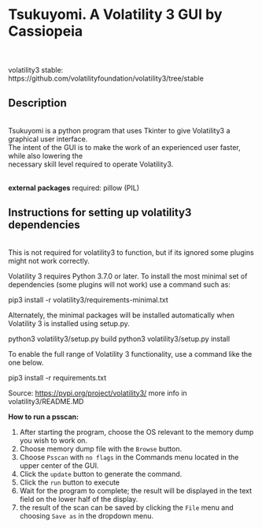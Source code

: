 # **Tsukuyomi**. A Volatility 3 GUI by Cassiopeia
<br/>
<br/>
volatility3 stable: https://github.com/volatilityfoundation/volatility3/tree/stable



## Description
<br/>
Tsukuyomi is a python program that uses Tkinter to give Volatility3 a graphical user interface. <br/>
The intent of the GUI is to make the work of an experienced user faster, while also lowering the <br/>
necessary skill level required to operate Volatility3.
<br/>
<br/>

**external packages**
required: pillow (PIL)


## Instructions for setting up volatility3 dependencies
<br/>
This is not required for volatility3 to function, but if its ignored some plugins might not work correctly.

Volatility 3 requires Python 3.7.0 or later. To install the most minimal set of dependencies (some plugins will not work) use a command such as:

pip3 install -r volatility3/requirements-minimal.txt

Alternately, the minimal packages will be installed automatically when Volatility 3 is installed using setup.py.

python3 volatility3/setup.py build 
python3 volatility3/setup.py install

To enable the full range of Volatility 3 functionality, use a command like the one below.

pip3 install -r requirements.txt

Source: https://pypi.org/project/volatility3/
more info in volatility3/README.MD
<br/>


**How to run a psscan:**

1. After starting the program, choose the OS relevant to the memory dump you wish to work on.
2. Choose memory dump file with the `Browse` button.
3. Choose `Psscan` with `no flags` in the Commands menu located in the upper center of the GUI.
4. Click the `update` button to generate the command.
5. Click the `run` button to execute
6. Wait for the program to complete; the result will be displayed in the text field on the lower half of the display.
7. the result of the scan can be saved by clicking the `File` menu and choosing `Save as` in the dropdown menu.

